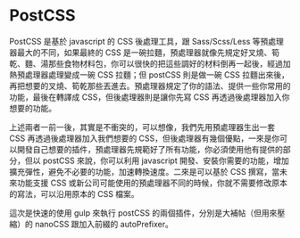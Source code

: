 # PostCSS
PostCSS 是基於 javascript 的 CSS 後處理工具，跟 Sass/Scss/Less 等預處理器最大的不同，如果最終的 CSS 是一碗拉麵，預處理器就像先規定好叉燒、筍乾、麵、湯那些食物材料包，你可以很快的把這些調好的材料倒再一起後，經過加熱預處理器處理變成一碗 CSS 拉麵；但 postCSS 則是做一碗 CSS 拉麵出來後，再把想要的叉燒、筍乾那些丟進去。預處理器規定了你的語法、提供一些你常用的功能，最後在轉譯成 CSS，但後處理器則是讓你先寫 CSS 再透過後處理器加入你想要的功能。

上述兩者一前一後，其實是不衝突的，可以想像，我們先用預處理器生出一套 CSS 再透過後處理器加入我們想要的 CSS，但後處理器有幾個優點，一來是你可以開發自己想要的插件，預處理器先規範好了所有功能，你必須使用他有提供的部分，但以 postCSS 來說，你可以利用 javascript 開發、安裝你需要的功能，增加擴充彈性，避免不必要的功能，加速轉換速度。二來是可以基於 CSS 撰寫，當未來功能支援 CSS 或新公司可能使用的預處理器不同的時候，你就不需要修改原本的寫法，可以沿用原本的 CSS 檔案。

這次是快速的使用 gulp 來執行 postCSS 的兩個插件，分別是大補帖（但用來壓縮）的 nanoCSS 跟加入前綴的 autoPrefixer。
